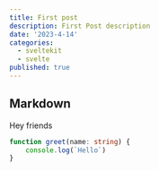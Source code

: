 ```yaml
---
title: First post
description: First Post description
date: '2023-4-14'
categories:
  - sveltekit
  - svelte
published: true
---
```


## Markdown

Hey friends

```ts
function greet(name: string) {
	console.log(`Hello`)
}
```
